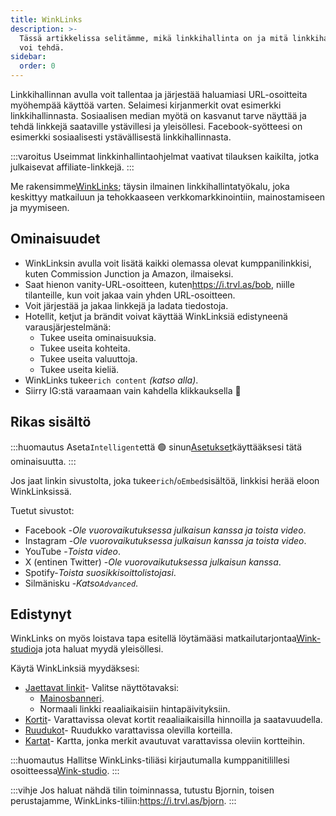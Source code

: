 ```yaml
---
title: WinkLinks
description: >-
  Tässä artikkelissa selitämme, mikä linkkihallinta on ja mitä linkkihallintamme
  voi tehdä.
sidebar:
  order: 0
---
```

Linkkihallinnan avulla voit tallentaa ja järjestää haluamiasi URL-osoitteita myöhempää käyttöä varten. Selaimesi kirjanmerkit ovat esimerkki linkkihallinnasta. Sosiaalisen median myötä on kasvanut tarve näyttää ja tehdä linkkejä saataville ystävillesi ja yleisöllesi. Facebook-syötteesi on esimerkki sosiaalisesti ystävällisestä linkkihallinnasta.

:::varoitus
Useimmat linkkinhallintaohjelmat vaativat tilauksen kaikilta, jotka julkaisevat affiliate-linkkejä.
:::

Me rakensimme[WinkLinks](https://i.trvl.as/); täysin ilmainen linkkihallintatyökalu, joka keskittyy matkailuun ja tehokkaaseen verkkomarkkinointiin, mainostamiseen ja myymiseen.

## Ominaisuudet

* WinkLinksin avulla voit lisätä kaikki olemassa olevat kumppanilinkkisi, kuten Commission Junction ja Amazon, ilmaiseksi.
* Saat hienon vanity-URL-osoitteen, kuten<https://i.trvl.as/bob>, niille tilanteille, kun voit jakaa vain yhden URL-osoitteen.
* Voit järjestää ja jakaa linkkejä ja ladata tiedostoja.
* Hotellit, ketjut ja brändit voivat käyttää WinkLinksiä edistyneenä varausjärjestelmänä:
  * Tukee useita ominaisuuksia.
  * Tukee useita kohteita.
  * Tukee useita valuuttoja.
  * Tukee useita kieliä.
* WinkLinks tukee`rich content` *(katso alla)*.
* Siirry IG:stä varaamaan vain kahdella klikkauksella 🚀

## Rikas sisältö

:::huomautus
Aseta`Intelligent`että 🟢 sinun[Asetukset](/link-manager/settings)käyttääksesi tätä ominaisuutta.
:::

Jos jaat linkin sivustolta, joka tukee`rich`/`oEmbed`sisältöä, linkkisi herää eloon WinkLinksissä.

Tuetut sivustot:

* Facebook -*Ole vuorovaikutuksessa julkaisun kanssa ja toista video*.
* Instagram -*Ole vuorovaikutuksessa julkaisun kanssa ja toista video*.
* YouTube -*Toista video*.
* X (entinen Twitter) -*Ole vuorovaikutuksessa julkaisun kanssa*.
* Spotify-*Toista suosikkisoittolistojasi*.
* Silmänisku -*Katso`Advanced`*.

## Edistynyt

WinkLinks on myös loistava tapa esitellä löytämääsi matkailutarjontaa[Wink-studio](https://studio.wink.travel)ja jota haluat myydä yleisöllesi.

Käytä WinkLinksiä myydäksesi:

* [Jaettavat linkit](/studio/shareable-links)- Valitse näyttötavaksi:
  * [Mainosbanneri](/developers/web-components/#content-loader).
  * Normaali linkki reaaliaikaisiin hintapäivityksiin.
* [Kortit](/studio/cards)- Varattavissa olevat kortit reaaliaikaisilla hinnoilla ja saatavuudella.
* [Ruudukot](/studio/grids)- Ruudukko varattavissa olevilla korteilla.
* [Kartat](/studio/maps)- Kartta, jonka merkit avautuvat varattavissa oleviin kortteihin.

:::huomautus
Hallitse WinkLinks-tiliäsi kirjautumalla kumppanitilillesi osoitteessa[Wink-studio](https://studio.wink.travel).
:::

:::vihje
Jos haluat nähdä tilin toiminnassa, tutustu Bjornin, toisen perustajamme, WinkLinks-tiliin:<https://i.trvl.as/bjorn>.
:::

